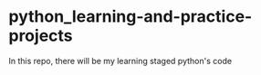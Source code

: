 # python_learning-and-practice-projects
In this repo, there will be my learning staged python's code
